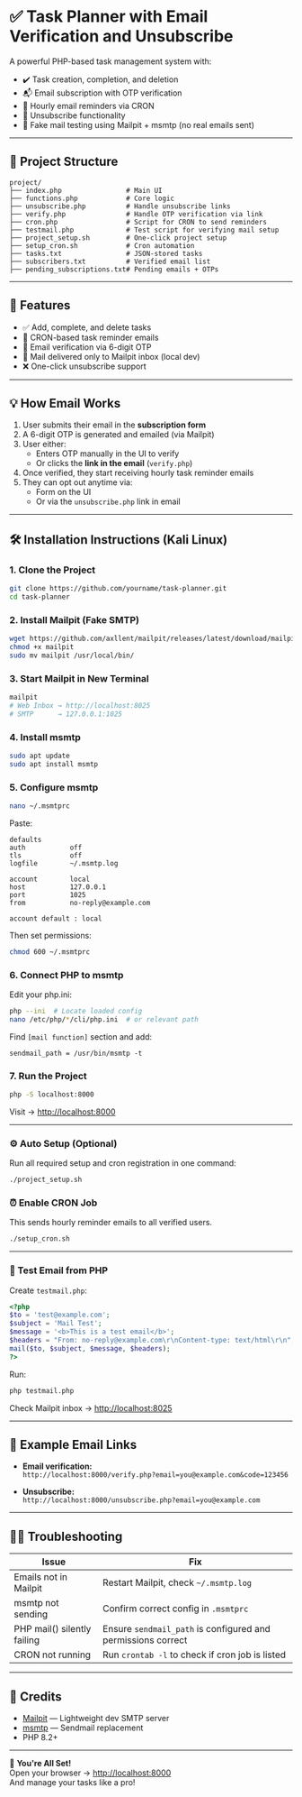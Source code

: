 # ✅ Task Planner with Email Verification and Unsubscribe

A powerful PHP-based task management system with:

- ✔️ Task creation, completion, and deletion  
- 📬 Email subscription with OTP verification  
- 🔁 Hourly email reminders via CRON  
- 🚫 Unsubscribe functionality  
- 🧪 Fake mail testing using Mailpit + msmtp (no real emails sent)

---

## 📁 Project Structure

```
project/
├── index.php                # Main UI
├── functions.php            # Core logic
├── unsubscribe.php          # Handle unsubscribe links
├── verify.php               # Handle OTP verification via link
├── cron.php                 # Script for CRON to send reminders
├── testmail.php             # Test script for verifying mail setup
├── project_setup.sh         # One-click project setup
├── setup_cron.sh            # Cron automation
├── tasks.txt                # JSON-stored tasks
├── subscribers.txt          # Verified email list
├── pending_subscriptions.txt# Pending emails + OTPs
```

---

## 🚀 Features

- ✅ Add, complete, and delete tasks
- 🔄 CRON-based task reminder emails
- 🔐 Email verification via 6-digit OTP
- 💌 Mail delivered only to Mailpit inbox (local dev)
- ❌ One-click unsubscribe support

---

## 💡 How Email Works

1. User submits their email in the **subscription form**
2. A 6-digit OTP is generated and emailed (via Mailpit)
3. User either:
   - Enters OTP manually in the UI to verify  
   - Or clicks the **link in the email** (`verify.php`)
4. Once verified, they start receiving hourly task reminder emails
5. They can opt out anytime via:
   - Form on the UI
   - Or via the `unsubscribe.php` link in email

---

## 🛠️ Installation Instructions (Kali Linux)

### 1. Clone the Project

```bash
git clone https://github.com/yourname/task-planner.git
cd task-planner
```

### 2. Install Mailpit (Fake SMTP)

```bash
wget https://github.com/axllent/mailpit/releases/latest/download/mailpit-linux-amd64 -O mailpit
chmod +x mailpit
sudo mv mailpit /usr/local/bin/
```

### 3. Start Mailpit in New Terminal

```bash
mailpit
# Web Inbox → http://localhost:8025
# SMTP      → 127.0.0.1:1025
```

### 4. Install msmtp

```bash
sudo apt update
sudo apt install msmtp
```

### 5. Configure msmtp

```bash
nano ~/.msmtprc
```

Paste:

```
defaults
auth           off
tls            off
logfile        ~/.msmtp.log

account        local
host           127.0.0.1
port           1025
from           no-reply@example.com

account default : local
```

Then set permissions:

```bash
chmod 600 ~/.msmtprc
```

### 6. Connect PHP to msmtp

Edit your php.ini:

```bash
php --ini  # Locate loaded config
nano /etc/php/*/cli/php.ini  # or relevant path
```

Find `[mail function]` section and add:

```
sendmail_path = /usr/bin/msmtp -t
```

### 7. Run the Project

```bash
php -S localhost:8000
```
Visit → [http://localhost:8000](http://localhost:8000)

---

### ⚙️ Auto Setup (Optional)

Run all required setup and cron registration in one command:

```bash
./project_setup.sh
```

### ⏰ Enable CRON Job

This sends hourly reminder emails to all verified users.

```bash
./setup_cron.sh
```

---

### 🧪 Test Email from PHP

Create `testmail.php`:

```php
<?php
$to = 'test@example.com';
$subject = 'Mail Test';
$message = '<b>This is a test email</b>';
$headers = "From: no-reply@example.com\r\nContent-type: text/html\r\n";
mail($to, $subject, $message, $headers);
?>
```

Run:

```bash
php testmail.php
```

Check Mailpit inbox → [http://localhost:8025](http://localhost:8025)

---

## 🔗 Example Email Links

- **Email verification:**  
  `http://localhost:8000/verify.php?email=you@example.com&code=123456`

- **Unsubscribe:**  
  `http://localhost:8000/unsubscribe.php?email=you@example.com`

---

## 🧑‍🔬 Troubleshooting

| Issue                       | Fix                                                          |
|-----------------------------|--------------------------------------------------------------|
| Emails not in Mailpit       | Restart Mailpit, check `~/.msmtp.log`                        |
| msmtp not sending           | Confirm correct config in `.msmtprc`                         |
| PHP mail() silently failing | Ensure `sendmail_path` is configured and permissions correct |
| CRON not running            | Run `crontab -l` to check if cron job is listed              |

---

## 🙌 Credits

- [Mailpit](https://github.com/axllent/mailpit) — Lightweight dev SMTP server  
- [msmtp](https://marlam.de/msmtp/) — Sendmail replacement  
- PHP 8.2+

---

🎉 **You're All Set!**  
Open your browser → [http://localhost:8000](http://localhost:8000)  
And manage your tasks like a pro!
